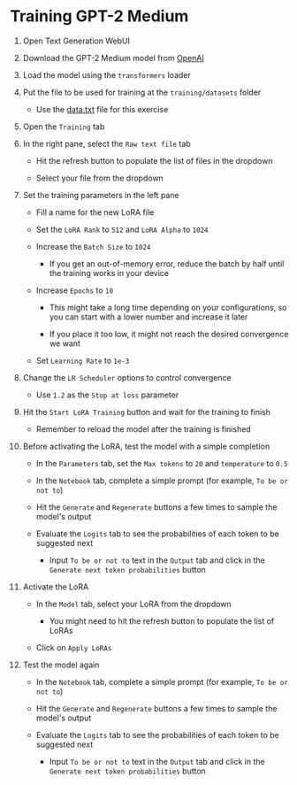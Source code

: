 # Training GPT-2 Medium

1. Open Text Generation WebUI

2. Download the GPT-2 Medium model from [OpenAI](https://huggingface.co/openai-community/gpt2-medium)

3. Load the model using the `transformers` loader

4. Put the file to be used for training at the `training/datasets` folder

   - Use the [data.txt](../examples/data.txt) file for this exercise

5. Open the `Training` tab

6. In the right pane, select the `Raw text file` tab

   - Hit the refresh button to populate the list of files in the dropdown

   - Select your file from the dropdown

7. Set the training parameters in the left pane

   - Fill a name for the new LoRA file

   - Set the `LoRA Rank` to `512` and `LoRA Alpha` to `1024`

   - Increase the `Batch Size` to `1024`

     - If you get an out-of-memory error, reduce the batch by half until the training works in your device

   - Increase `Epochs` to `10`

     - This might take a long time depending on your configurations, so you can start with a lower number and increase it later

     - If you place it too low, it might not reach the desired convergence we want

   - Set `Learning Rate` to `1e-3`

8. Change the `LR Scheduler` options to control convergence

   - Use `1.2` as the `Stop at loss` parameter

9. Hit the `Start LoRA Training` button and wait for the training to finish

   - Remember to reload the model after the training is finished

10. Before activating the LoRA, test the model with a simple completion

    - In the `Parameters` tab, set the `Max tokens` to `20` and `temperature` to `0.5`

    - In the `Notebook` tab, complete a simple prompt (for example, `To be or not to`)

    - Hit the `Generate` and `Regenerate` buttons a few times to sample the model's output

    - Evaluate the `Logits` tab to see the probabilities of each token to be suggested next

      - Input `To be or not to` text in the `Output` tab and click in the `Generate next token probabilities` button

11. Activate the LoRA

    - In the `Model` tab, select your LoRA from the dropdown

      - You might need to hit the refresh button to populate the list of LoRAs

    - Click on `Apply LoRAs`

12. Test the model again

    - In the `Notebook` tab, complete a simple prompt (for example, `To be or not to`)

    - Hit the `Generate` and `Regenerate` buttons a few times to sample the model's output

    - Evaluate the `Logits` tab to see the probabilities of each token to be suggested next

      - Input `To be or not to` text in the `Output` tab and click in the `Generate next token probabilities` button
